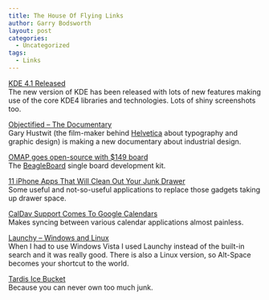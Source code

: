 ```yaml
---
title: The House Of Flying Links
author: Garry Bodsworth
layout: post
categories:
  - Uncategorized
tags:
  - Links
---
```

[KDE 4.1 Released][1]  
The new version of KDE has been released with lots of new features making use of the core KDE4 libraries and technologies. Lots of shiny screenshots too.

[Objectified &#8211; The Documentary][2]  
Gary Hustwit (the film-maker behind [Helvetica][3] about typography and graphic design) is making a new documentary about industrial design.

[OMAP goes open-source with $149 board][4]  
The [BeagleBoard][5] single board development kit.

[11 iPhone Apps That Will Clean Out Your Junk Drawer][6]  
Some useful and not-so-useful applications to replace those gadgets taking up drawer space.

[CalDav Support Comes To Google Calendars][7]  
Makes syncing between various calendar applications almost painless.

[Launchy &#8211; Windows and Linux][8]  
When I had to use Windows Vista I used Launchy instead of the built-in search and it was really good. There is also a Linux version, so Alt-Space becomes your shortcut to the world.

[Tardis Ice Bucket][9]  
Because you can never own too much junk.

 [1]: http://www.kde.org/announcements/4.1/
 [2]: http://www.objectifiedfilm.com/
 [3]: http://www.helveticafilm.com/
 [4]: http://eetimes.com/news/latest/showArticle.jhtml?articleID=209601993
 [5]: http://beagleboard.org/
 [6]: http://mashable.com/2008/07/28/iphone-apps-that-will-clean-out-you-junk-drawer/
 [7]: http://www.tuaw.com/2008/07/28/caldav-support-comes-to-google-calendar/
 [8]: http://webworkerdaily.com/2008/07/28/launchy-take-me-to-my-app/
 [9]: http://www.drinkstuff.com/products/product.asp?ID=4864&title=Tardis+Ice+Bucket